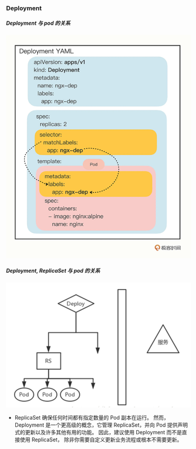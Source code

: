 ### Deployment

##### Deployment 与 pod 的关系

![deployment](./image/deployment.png)


##### Deployment, ReplicaSet 与 pod 的关系
![relation](./image/relation.png)

* ReplicaSet 确保任何时间都有指定数量的 Pod 副本在运行。 然而，Deployment 是一个更高级的概念，它管理 ReplicaSet，并向 Pod 提供声明式的更新以及许多其他有用的功能。 因此，建议使用 Deployment 而不是直接使用 ReplicaSet， 除非你需要自定义更新业务流程或根本不需要更新。